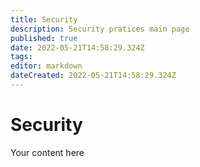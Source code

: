 ```yaml
---
title: Security
description: Security pratices main page
published: true
date: 2022-05-21T14:58:29.324Z
tags: 
editor: markdown
dateCreated: 2022-05-21T14:58:29.324Z
---
```


# Security
Your content here